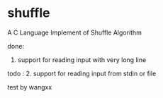 shuffle
=======

A C Language Implement of Shuffle Algorithm

done:
1. support for reading input with very long line


todo : 
2. support for reading input from stdin or file

test by wangxx
